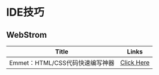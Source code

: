 # IDE技巧

## WebStrom

Title|Links
---|---
Emmet：HTML/CSS代码快速编写神器|[Click Here](http://www.iteye.com/news/27580)